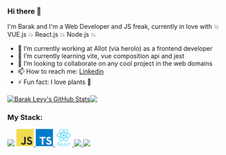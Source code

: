 ### Hi there 👋



I'm Barak and I'm a Web Developer and JS freak, currently in love with :collision: VUE.js :collision: React.js :collision: Node.js :collision: 

- 🔭 I’m currently working at Allot (via herolo) as a frontend developer 
- 🌱 I’m currently learning vite, vue composition api and jest
- 👯 I’m looking to collaborate on any cool project in the web domains 
- 📫 How to reach me: [Linkedin](https://www.linkedin.com/in/barak-levy-6b45a3150/)
- ⚡ Fun fact: I love plants :palm_tree:


<div style="display:flex;">
<div style="display:flex; flex-direction:row;">
  <a href="https://github.com/MartinHeinz/MartinHeinz" >
  <img align="center" src="https://github-readme-stats.vercel.app/api?username=barakle2401&show_icons=true&line_height=20&count_private=true&theme=gruvbox" alt="Barak Levy's GitHub Stats" />
</a>
<a href="https://github.com/MartinHeinz/MartinHeinz">
  <img align="center" src="https://github-readme-stats.vercel.app/api/top-langs/?username=barakle2401&hide=tex&title_color=ffffff&text_color=c9cacc&icon_color=2bbc8a&bg_color=1d1f21&langs_count=5&layout=compact&line_height=50" />
</a>
</div>
  </div>
  
  ### My Stack:
<div style="display:flex;">
<div>

  <img src="https://img.icons8.com/color/48/000000/vue-js.png"/>
<a href="https://developer.mozilla.org/en-US/docs/Web/JavaScript" target="_blank"> <img src="https://raw.githubusercontent.com/devicons/devicon/master/icons/javascript/javascript-original.svg" alt="javascript" width="40" height="40"/> </a> 
<a href="https://www.typescriptlang.org/" target="_blank"> <img src="https://raw.githubusercontent.com/devicons/devicon/master/icons/typescript/typescript-original.svg" alt="typescript" width="40" height="40"/>
</a> 
<a href="https://reactjs.org/" target="_blank"> <img src="https://raw.githubusercontent.com/devicons/devicon/master/icons/react/react-original-wordmark.svg" alt="react" width="40" height="40"/> 
<img src="https://img.icons8.com/color/48/000000/python--v1.png"/>
  <img src="https://img.icons8.com/color/48/000000/nodejs--v1.png"/>
  </div>
  </div>
